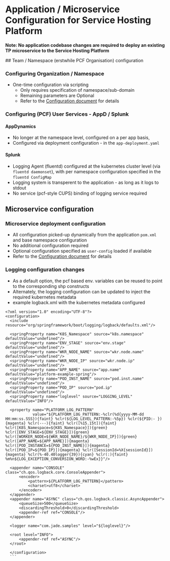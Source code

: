 # Application / Microservice Configuration for Service Hosting Platform


**Note: No application codebase changes are required to deploy an existing TP microservice to the Service Hosting Platform**

## Team / Namespace  (erstwhile PCF Organisation) configuration

### Configuring Organization / Namespace
  * One-time configuration via scripting
    * Only requires specification of namespace/sub-domain
    * Remaining parameters are Optional
    * Refer to the [Configuration document](./07.shp-config.md) for details

### Configuring (PCF) User Services - AppD / Splunk

#### AppDynamics
  * No longer at the namespace level, configured on a per app basis,
  * Configured via deployment configuration - in the `app-deployment.yaml`


#### Splunk
  * Logging Agent (fluentd) configured at the kubernetes cluster level (via `fluentd daemonset`), with per namespace configuration specified in the `fluentd ConfigMap`
  * Logging system is transperent to the application - as long as it logs to stdout
  * No service (pcf-style CUPS) binding of logging service required



## Microservice configuration

### Microservice deployment configuration
  * All configuration picked-up dynamically from the application `pom.xml` and base namespace configuration
  * No additional configuration required
  * Optional configuration specified as `user-config` loaded if available
  * Refer to the [Configuration document](./08.shp-config.md) for details

### Logging configuration changes
  * As a default option, the pcf based env. variables can be reused to point to the corresponding shp constructs
  * Alternately, the logging configuration can be updated to inject the required kubernetes metadata
  * example logback.xml with the kubernetes metadata configured

  ```
  <?xml version="1.0" encoding="UTF-8"?>
  <configuration>
    <include resource="org/springframework/boot/logging/logback/defaults.xml"/>

    <springProperty name="K8S_Namespace" source="k8s.namespace" defaultValue="undefined"/>
    <springProperty name="ENV_STAGE" source="env.stage" defaultValue="undefined"/>
    <springProperty name="WKR_NODE_NAME" source="wkr.node.name" defaultValue="undefined"/>
    <springProperty name="WKR_NODE_IP" source="wkr.node.ip" defaultValue="undefined"/>
    <springProperty name="APP_NAME" source="app.name" defaultValue="platform-example-spring"/>
    <springProperty name="POD_INST_NAME" source="pod.inst.name" defaultValue="undefined"/>
    <springProperty name="POD_IP" source="pod.ip" defaultValue="undefined"/>
    <springProperty name="loglevel" source="LOGGING_LEVEL" defaultValue="INFO"/>

    <property name="PLATFORM_LOG_PATTERN"
              value="${PLATFORM_LOG_PATTERN:-%clr(%d{yyyy-MM-dd HH:mm:ss.SSS}){faint} %clr(${LOG_LEVEL_PATTERN:-%5p}) %clr(${PID:- }){magenta} %clr(---){faint} %clr([%15.15t]){faint} %clr([K8S_Namespace=${K8S_Namespace}]){green} %clr([ENV_STAGE=${ENV_STAGE}]){green} %clr([WORKER_NODE=${WKR_NODE_NAME}/${WKR_NODE_IP}]){green} %clr([APP_NAME=${APP_NAME}]){magenta} %clr([POD_INSTANCE=${POD_INST_NAME}]){magenta} %clr([POD_IP=${POD_IP}]){magenta} %clr([SessionId=%X{sessionId}]){magenta} %clr(%-40.40logger{39}){cyan} %clr(:){faint} %m%n${LOG_EXCEPTION_CONVERSION_WORD:-%wEx}}"/>

    <appender name="CONSOLE" class="ch.qos.logback.core.ConsoleAppender">
        <encoder>
            <pattern>${PLATFORM_LOG_PATTERN}</pattern>
            <charset>utf8</charset>
        </encoder>
    </appender>
    <appender name="ASYNC" class="ch.qos.logback.classic.AsyncAppender">
        <queueSize>500</queueSize>
        <discardingThreshold>0</discardingThreshold>
        <appender-ref ref="CONSOLE"/>
    </appender>

    <logger name="com.jade.samples" level="${loglevel}"/>

    <root level="INFO">
        <appender-ref ref="ASYNC"/>
    </root>

    </configuration>
    ```
